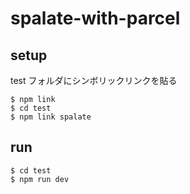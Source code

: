 # spalate-with-parcel

## setup

test フォルダにシンボリックリンクを貼る

```
$ npm link
$ cd test
$ npm link spalate
```

## run

```
$ cd test
$ npm run dev
```

